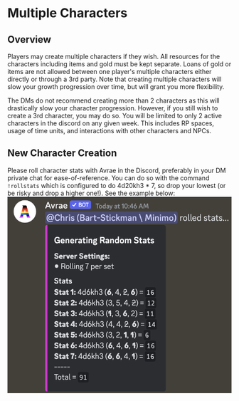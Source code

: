 # Multiple Characters

## Overview 

Players may create multiple characters if they wish. All resources for the characters including items and gold must be kept separate. Loans of gold or items are not allowed between one player's multiple characters either directly or through a 3rd party. Note that creating multiple characters will slow your growth progression over time, but will grant you more flexibility.

The DMs do not recommend creating more than 2 characters as this will drastically slow your character progression. However, if you still wish to create a 3rd character, you may do so. You will be limited to only 2 active characters in the discord on any given week. This includes RP spaces, usage of time units, and interactions with other characters and NPCs.

## New Character Creation

Please roll character stats with Avrae in the Discord, preferably in your DM private chat for ease-of-reference. You can do so with the command ```!rollstats``` which is configured to do 4d20kh3 * 7, so drop your lowest (or be risky and drop a higher one!).
See the example below: 
![roll_stats_example](/img/rules/rollstats.png)